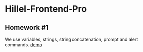 # Hillel-Frontend-Pro
## Homework #1
We use variables, strings, string concatenation, prompt and alert commands.
[demo](https://wwwowka.github.io/Hillel-Frontend-Pro/Homework_01/)